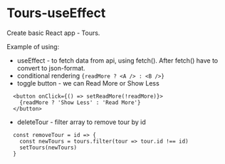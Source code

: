 # Tours-useEffect

Create basic React app - Tours.

Example of using:

- useEffect - to fetch data from api, using fetch(). After fetch() have to convert to json-format.
- conditional rendering
  `{readMore ? <A /> : <B />}`
- toggle button - we can Read More or Show Less

```
  <button onClick={() => setReadMore(!readMore)}>
    {readMore ? 'Show Less' : 'Read More'}
  </button>
```

- deleteTour - filter array to remove tour by id

```
  const removeTour = id => {
    const newTours = tours.filter(tour => tour.id !== id)
    setTours(newTours)
  }
```
